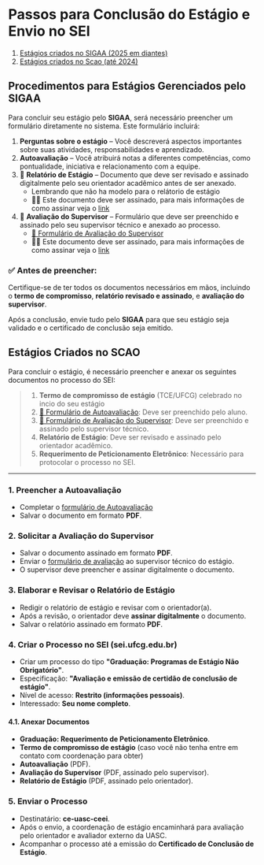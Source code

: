 # Passos para Conclusão do Estágio e Envio no SEI  

1. [Estágios criados no SIGAA (2025 em diantes)](#procedimentos-para-estágios-gerenciados-pelo-sigaa)
1. [Estágios criados no Scao (até 2024)](#estágios-criados-no-scao)


## Procedimentos para Estágios Gerenciados pelo SIGAA

Para concluir seu estágio pelo **SIGAA**, será necessário preencher um formulário diretamente no sistema. Este formulário incluirá:

1. **Perguntas sobre o estágio** – Você descreverá aspectos importantes sobre suas atividades, responsabilidades e aprendizado.
2. **Autoavaliação** – Você atribuirá notas a diferentes competências, como pontualidade, iniciativa e relacionamento com a equipe.
3. 📌 **Relatório de Estágio** – Documento que deve ser revisado e assinado digitalmente pelo seu orientador acadêmico antes de ser anexado.
    - Lembrando que não ha modelo para o relátorio de estágio
    - 🔏📝 Este documento deve ser assinado, para mais informações de como assinar veja o [link](assinaturas.md)
4. 📌 **Avaliação do Supervisor** – Formulário que deve ser preenchido e assinado pelo seu supervisor técnico e anexado ao processo.
    - [📄 Formulário de Avaliação do Supervisor](formularios/avaliacao_supervisor.pdf)
    - 🔏📝 Este documento deve ser assinado, para mais informações de como assinar veja o [link](assinaturas.md)


### ✅ Antes de preencher:
Certifique-se de ter todos os documentos necessários em mãos, incluindo o **termo de compromisso**, **relatório revisado e assinado**, e **avaliação do supervisor**. 

Após a conclusão, envie tudo pelo **SIGAA** para que seu estágio seja validado e o certificado de conclusão seja emitido.


## Estágios Criados no SCAO

Para concluir o estágio, é necessário preencher e anexar os seguintes documentos no processo do SEI:  

> 1. **Termo de compromisso de estágio** (TCE/UFCG) celebrado no incio do seu estágio
> 1. [📄 Formulário de Autoavaliação](formularios/autoavaliacao_aluno.pdf): Deve ser preenchido pelo aluno.  
> 2. [📄 Formulário de Avaliação do Supervisor](formularios/avaliacao_supervisor.pdf): Deve ser preenchido e assinado pelo supervisor técnico.  
> 3. **Relatório de Estágio**: Deve ser revisado e assinado pelo orientador acadêmico.  
> 4. **Requerimento de Peticionamento Eletrônico**: Necessário para protocolar o processo no SEI.  

---

### 1. Preencher a Autoavaliação  
- Completar o [formulário de Autoavaliação](formularios/autoavaliacao_aluno.md)  
- Salvar o documento em formato **PDF**.  

### 2. Solicitar a Avaliação do Supervisor  
- Salvar o documento assinado em formato **PDF**.  
- Enviar o [formulário de avaliação](formularios/avaliacao_supervisor.md) ao supervisor técnico do estágio.  
- O supervisor deve preencher e assinar digitalmente o documento.

### 3. Elaborar e Revisar o Relatório de Estágio  
- Redigir o relatório de estágio e revisar com o orientador(a).  
- Após a revisão, o orientador deve **assinar digitalmente** o documento.  
- Salvar o relatório assinado em formato **PDF**.  

### 4. Criar o Processo no SEI (sei.ufcg.edu.br)  
- Criar um processo do tipo **"Graduação: Programas de Estágio Não Obrigatório"**.  
- Especificação: **"Avaliação e emissão de certidão de conclusão de estágio"**.  
- Nível de acesso: **Restrito (informações pessoais)**.  
- Interessado: **Seu nome completo**.  

#### 4.1. Anexar Documentos  
- **Graduação: Requerimento de Peticionamento Eletrônico**.  
- **Termo de compromisso de estágio** (caso você não tenha entre em contato com coordenação para obter)
- **Autoavaliação** (PDF).  
- **Avaliação do Supervisor** (PDF, assinado pelo supervisor).  
- **Relatório de Estágio** (PDF, assinado pelo orientador).  

### 5. Enviar o Processo  
- Destinatário: **ce-uasc-ceei**.  
- Após o envio, a coordenação de estágio encaminhará para avaliação pelo orientador e avaliador externo da UASC.  
- Acompanhar o processo até a emissão do **Certificado de Conclusão de Estágio**.  

